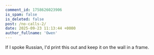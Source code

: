 ```yaml
---
comment_id: 1758626023906
is_spam: false
is_deleted: false
post: /no-calls-2/
date: 2025-09-23 11:13:44 +0000
author_fullname: 'Owen'
---
```


If I spoke Russian, I'd print this out and keep it on the wall in a frame.

